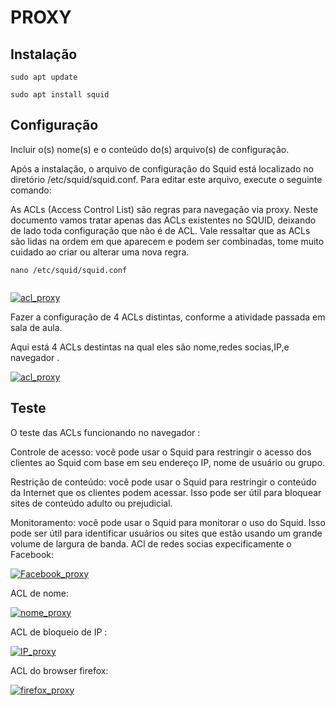 # PROXY

## Instalação

```
sudo apt update
```
```
sudo apt install squid
```


## Configuração

Incluir o(s) nome(s) e o conteúdo do(s) arquivo(s) de configuração.

Após a instalação, o arquivo de configuração do Squid está localizado no diretório /etc/squid/squid.conf. Para editar este arquivo, execute o seguinte comando:

As ACLs (Access Control List) são regras para navegação via proxy. Neste documento vamos tratar apenas das ACLs existentes no SQUID, deixando de lado toda configuração que não é de ACL. Vale ressaltar que as ACLs são lidas na ordem em que aparecem e podem ser combinadas, tome muito cuidado ao criar ou alterar uma nova regra.

```nano /etc/squid/squid.conf ```

```Arquivo /etc/squid/squid.conf Já configurado :
```
[![acl_proxy](https://i.im.ge/2023/12/25/xLH1dy.acl-proxy.png)](https://im.ge/i/xLH1dy)

Fazer a configuração de 4 ACLs distintas, conforme a atividade passada em sala de aula.

Aqui está 4 ACLs destintas na qual eles são nome,redes socias,IP,e navegador .

[![acl_proxy](https://i.im.ge/2023/12/25/xLH1dy.acl-proxy.png)](https://im.ge/i/xLH1dy)

## Teste

O teste das ACLs funcionando no navegador :

Controle de acesso: você pode usar o Squid para restringir o acesso dos clientes ao Squid com base em seu endereço IP, nome de usuário ou grupo.

Restrição de conteúdo: você pode usar o Squid para restringir o conteúdo da Internet que os clientes podem acessar. Isso pode ser útil para bloquear sites de conteúdo adulto ou prejudicial.

Monitoramento: você pode usar o Squid para monitorar o uso do Squid. Isso pode ser útil para identificar usuários ou sites que estão usando um grande volume de largura de banda.
ACl de redes socias expecificamente o Facebook:

[![Facebook_proxy](https://i.im.ge/2023/12/25/xLHju4.Facebook-proxy.png)](https://im.ge/i/xLHju4)

ACL de nome:

[![nome_proxy](https://i.im.ge/2023/12/25/xLHPLP.nome-proxy.png)](https://im.ge/i/xLHPLP)


ACL de bloqueio de IP :

[![IP_proxy](https://i.im.ge/2023/12/25/xLHEtr.IP-proxy.png)](https://im.ge/i/xLHEtr)

ACL do browser firefox:

[![firefox_proxy](https://i.im.ge/2023/12/25/xLpMsh.firefox-proxy.png)](https://im.ge/i/xLpMsh)